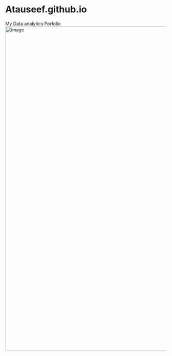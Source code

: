 # Atauseef.github.io
My Data analytics Porfolio
<img width="2154" height="1012" alt="image" src="https://github.com/user-attachments/assets/377fe86a-0983-4a9a-a637-5d6335f57635" />

